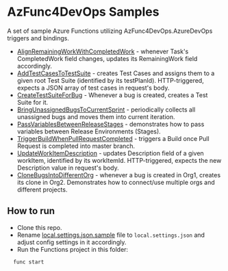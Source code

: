 # AzFunc4DevOps Samples

A set of sample Azure Functions utilizing AzFunc4DevOps.AzureDevOps triggers and bindings.

* [AlignRemainingWorkWithCompletedWork](https://github.com/scale-tone/AzFunc4DevOps/blob/main/samples/AlignRemainingWorkWithCompletedWork.cs) - whenever Task's CompletedWork field changes, updates its RemainingWork field accordingly.
* [AddTestCasesToTestSuite](https://github.com/scale-tone/AzFunc4DevOps/blob/main/samples/AddTestCasesToTestSuite.cs) - creates Test Cases and assigns them to a given root Test Suite (identified by its testPlanId). HTTP-triggered, expects a JSON array of test cases in request's body.
* [CreateTestSuiteForBug](https://github.com/scale-tone/AzFunc4DevOps/blob/main/samples/CreateTestSuiteForBug.cs) - Whenever a bug is created, creates a Test Suite for it.
* [BringUnassignedBugsToCurrentSprint](https://github.com/scale-tone/AzFunc4DevOps/blob/main/samples/BringUnassignedBugsToCurrentSprint.cs) - periodically collects all unassigned bugs and moves them into current iteration.
* [PassVariablesBetweenReleaseStages](https://github.com/scale-tone/AzFunc4DevOps/blob/main/samples/PassVariablesBetweenReleaseStages.cs) - demonstrates how to pass variables between Release Environments (Stages).
* [TriggerBuildWhenPullRequestCompleted](https://github.com/scale-tone/AzFunc4DevOps/blob/main/samples/TriggerBuildWhenPullRequestCompleted.cs) - triggers a Build once Pull Request is completed into master branch.
* [UpdateWorkItemDescription](https://github.com/scale-tone/AzFunc4DevOps/blob/main/samples/UpdateWorkItemDescription.cs) - updates Description field of a given workItem, identified by its workItemId. HTTP-triggered, expects the new Description value in request's body.
* [CloneBugsIntoDifferentOrg](https://github.com/scale-tone/AzFunc4DevOps/blob/main/samples/CloneBugsIntoDifferentOrg.cs) - whenever a bug is created in Org1, creates its clone in Org2. Demonstrates how to connect/use multiple orgs and different projects.

## How to run

* Clone this repo.
* Rename [local.settings.json.sample](https://github.com/scale-tone/AzFunc4DevOps/blob/main/samples/local.settings.json.sample) file to `local.settings.json` and adjust config settings in it accordingly.
* Run the Functions project in this folder: 
```
  func start
```
